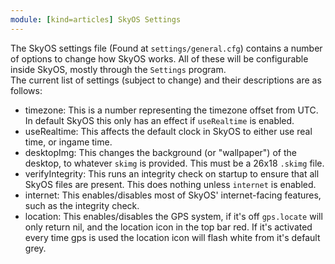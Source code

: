 ```yaml
---
module: [kind=articles] SkyOS Settings
---
```

The SkyOS settings file (Found at `settings/general.cfg`) contains a number of options to change how SkyOS works. All of these will be configurable inside SkyOS, mostly through the `Settings` program.  
The current list of settings (subject to change) and their descriptions are as follows:  
  
* timezone: This is a number representing the timezone offset from UTC. In default SkyOS this only has an effect if `useRealtime` is enabled.  
* useRealtime: This affects the default clock in SkyOS to either use real time, or ingame time.
* desktopImg: This changes the background (or "wallpaper") of the desktop, to whatever `skimg` is provided. This must be a 26x18 `.skimg` file.
* verifyIntegrity: This runs an integrity check on startup to ensure that all SkyOS files are present. This does nothing unless `internet` is enabled.
* internet: This enables/disables most of SkyOS' internet-facing features, such as the integrity check.
* location: This enables/disables the GPS system, if it's off `gps.locate` will only return nil, and the location icon in the top bar red. If it's activated every time gps is used the location icon will flash white from it's default grey.